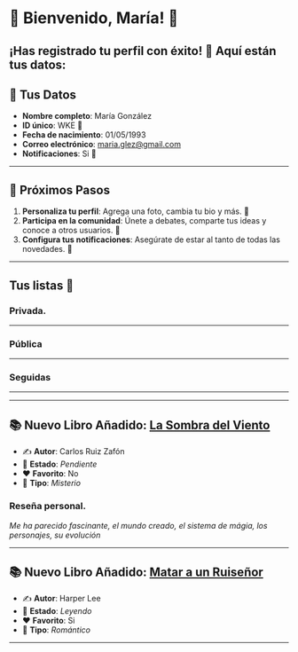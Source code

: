 # 🎉 Bienvenido, **María**! 🎉
¡Has registrado tu perfil con éxito! 🥳 Aquí están tus datos:
---

## 📝 **Tus Datos**
- **Nombre completo**: María González
- **ID único**: WKE 🔑
- **Fecha de nacimiento**: 01/05/1993
- **Correo electrónico**: maria.glez@gmail.com
- **Notificaciones**: Si 🔔
---

## 🎯 **Próximos Pasos**
1. **Personaliza tu perfil**: Agrega una foto, cambia tu bio y más. 📸
2. **Participa en la comunidad**: Únete a debates, comparte tus ideas y conoce a otros usuarios. 💬
3. **Configura tus notificaciones**: Asegúrate de estar al tanto de todas las novedades. 🔔
---

## Tus listas 🧡

  ### Privada.
  
  ---

  ### Pública

  ---
  
  ### Seguidas

  ---

---

## 📚 **Nuevo Libro Añadido: [La Sombra del Viento](https://github.com/savamidev/BookTrack/blob/cac5569595301e1cc5b8f617c61ffec9bd1a0f85/Biblioteca/La%20Sombra%20del%20Viento.md)**
- ✍️ **Autor**: Carlos Ruiz Zafón
- 📖 **Estado**: _Pendiente_
- ❤️ **Favorito**: No
- 🔖 **Tipo**: _Misterio_

### Reseña personal.
  _Me ha parecido fascinante, el mundo creado, el sistema de mágia, los personajes, su evolución_

---
## 📚 **Nuevo Libro Añadido: [Matar a un Ruiseñor](https://github.com/savamidev/BookTrack/blob/cac5569595301e1cc5b8f617c61ffec9bd1a0f85/Biblioteca/Matar%20a%20un%20Ruise%C3%B1or.md)**
- ✍️ **Autor**: Harper Lee
- 📖 **Estado**: _Leyendo_
- ❤️ **Favorito**: Si
- 🔖 **Tipo**: _Romántico_

---
